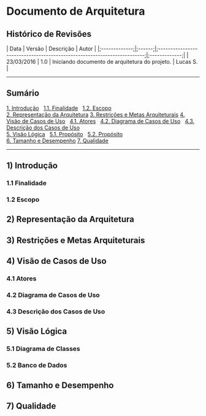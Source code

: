 # Documento de Arquitetura

## Histórico de Revisões

|      Data     | Versão | Descrição                                                                | Autor         |
|;-------------;|;------;|;------------------------------------------------------------------------;|;-------------;|
|  23/03/2016   |  1.0   | Iniciando documento de arquitetura do projeto.                           | Lucas S.      |


-------------------------------------------------------------------

## Sumário

[1. Introdução](#1-introdução)
&nbsp;&nbsp;[1.1. Finalidade](#11-finalidade)
&nbsp;&nbsp;[1.2. Escopo](#12-escopo)    
[2. Representação da Arquitetura](#2-representação-da-arquitetura)
[3. Restrições e Metas Arquiteturais](#3-restrições-e-metas-arquiteturais)
[4. Visão de Casos de Uso](#4-visão-de-casos-de-uso)
&nbsp;&nbsp;[4.1. Atores](#41-atores)
&nbsp;&nbsp;[4.2. Diagrama de Casos de Uso](#42-diagrama-de-casos-de-uso)
&nbsp;&nbsp;[4.3. Descrição dos Casos de Uso](#43-descrição-dos-casos-de-uso)    
[5. Visão Lógica](#5-visão-lógica)
&nbsp;&nbsp;[5.1. Propósito](#51-diagrama-de-classes)
&nbsp;&nbsp;[5.2. Propósito](#52-banco-de-dados)    
[6. Tamanho e Desempenho](#6-tamanho-e-desempenho)
[7. Qualidade](#7-qualidade)

-------------------------------------------------------------------

## 1) Introdução

### 1.1 Finalidade

### 1.2 Escopo

## 2) Representação da Arquitetura

## 3) Restrições e Metas Arquiteturais

## 4) Visão de Casos de Uso

### 4.1 Atores

### 4.2 Diagrama de Casos de Uso

### 4.3 Descrição dos Casos de Uso

## 5) Visão Lógica

### 5.1 Diagrama de Classes

### 5.2 Banco de Dados

## 6) Tamanho e Desempenho

## 7) Qualidade